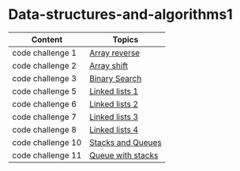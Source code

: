 # Data-structures-and-algorithms1



|  Content         |        Topics                                                 |
|------------------|---------------------------------------------------------------|
| code challenge 1 | [Array reverse](array_reverse/README.md)                      |
| code challenge 2 | [Array shift](array_shift/README.md)                          |
| code challenge 3 | [Binary Search](array_binary_search/README.md)                |
| code challenge 5 | [Linked lists 1](Data_Structures/linked_list/README.md)       |
| code challenge 6 | [Linked lists 2](Data_Structures/README.md)                   |
| code challenge 7 | [Linked lists 3](Data_Structures/readme.md)                   |
| code challenge 8 | [Linked lists 4](challenges/challenges/ll_zip/README.md)      |
| code challenge 10| [Stacks and Queues](stacks_and_queues/README.md)              |
| code challenge 11| [Queue with stacks](challenges/queue_with_stacks/README.md)   |
